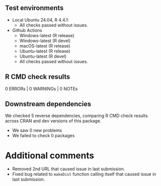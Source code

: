 ## Test environments

- Local Ubuntu 24.04, R 4.4.1:
    - All checks passed without issues.
- Github Actions
    - Windows-latest (R release)
    - Windows-latest (R devel)
    - macOS-latest (R release)
    - Ubuntu-latest (R release)
    - Ubuntu-latest (R devel)
    - All checks passed without issues.

## R CMD check results

0 ERRORs | 0 WARNINGs | 0 NOTEs

## Downstream dependencies

We checked 5 reverse dependencies, comparing R CMD check results across CRAN and dev versions of this package.

 * We saw 0 new problems
 * We failed to check 0 packages

# Additional comments

* Removed 2nd URL that caused issue in last submission.
* Fixed bug related to `makeDist` function calling itself that caused issue in last submission.